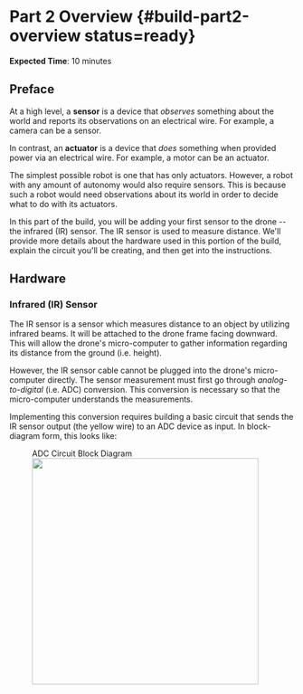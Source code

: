 # Part 2 Overview {#build-part2-overview status=ready}

**Expected Time**: 10 minutes

## Preface

At a high level, a **sensor** is a device that _observes_ something about the world and reports its observations on an electrical wire. For example, a camera can be a sensor.

In contrast, an **actuator** is a device that _does_ something when provided power via an electrical wire. For example, a motor can be an actuator.

The simplest possible robot is one that has only actuators. However, a robot with any amount of autonomy would also require sensors. This is because such a robot would need observations about its world in order to decide what to do with its actuators.

In this part of the build, you will be adding your first sensor to the drone -- the infrared (IR) sensor. The IR sensor is used to measure distance. We'll provide more details about the hardware used in this portion of the build, explain the circuit you'll be creating, and then get into the instructions.

## Hardware

### Infrared (IR) Sensor
The IR sensor is a sensor which measures distance to an object by utilizing infrared beams. It will be attached to the drone frame facing downward. This will allow the drone's micro-computer to gather information regarding its distance from the ground (i.e. height).

However, the IR sensor cable cannot be plugged into the drone's micro-computer directly. The sensor measurement must first go through *analog-to-digital* (i.e. ADC) conversion. This conversion is necessary so that the micro-computer understands the measurements.

Implementing this conversion requires building a basic circuit that sends the IR sensor output (the yellow wire) to an ADC device as input. In block-diagram form, this looks like:

<figure>
    <figcaption>ADC Circuit Block Diagram</figcaption>
    <img style='width:400px' src="photos/adc_block_diagram.jpg"/>
</figure>
